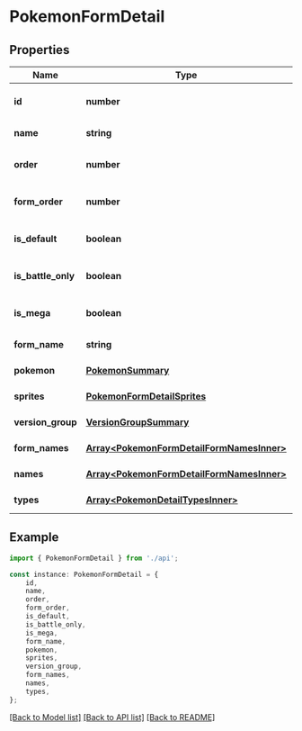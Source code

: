 # PokemonFormDetail


## Properties

Name | Type | Description | Notes
------------ | ------------- | ------------- | -------------
**id** | **number** |  | [readonly] [default to undefined]
**name** | **string** |  | [default to undefined]
**order** | **number** |  | [optional] [default to undefined]
**form_order** | **number** |  | [optional] [default to undefined]
**is_default** | **boolean** |  | [optional] [default to undefined]
**is_battle_only** | **boolean** |  | [optional] [default to undefined]
**is_mega** | **boolean** |  | [optional] [default to undefined]
**form_name** | **string** |  | [default to undefined]
**pokemon** | [**PokemonSummary**](PokemonSummary.md) |  | [default to undefined]
**sprites** | [**PokemonFormDetailSprites**](PokemonFormDetailSprites.md) |  | [default to undefined]
**version_group** | [**VersionGroupSummary**](VersionGroupSummary.md) |  | [default to undefined]
**form_names** | [**Array&lt;PokemonFormDetailFormNamesInner&gt;**](PokemonFormDetailFormNamesInner.md) |  | [default to undefined]
**names** | [**Array&lt;PokemonFormDetailFormNamesInner&gt;**](PokemonFormDetailFormNamesInner.md) |  | [default to undefined]
**types** | [**Array&lt;PokemonDetailTypesInner&gt;**](PokemonDetailTypesInner.md) |  | [default to undefined]

## Example

```typescript
import { PokemonFormDetail } from './api';

const instance: PokemonFormDetail = {
    id,
    name,
    order,
    form_order,
    is_default,
    is_battle_only,
    is_mega,
    form_name,
    pokemon,
    sprites,
    version_group,
    form_names,
    names,
    types,
};
```

[[Back to Model list]](../README.md#documentation-for-models) [[Back to API list]](../README.md#documentation-for-api-endpoints) [[Back to README]](../README.md)
